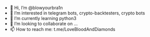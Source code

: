 - 👋 Hi, I’m @blowyourbra1n
- 👀 I’m interested in telegram bots, crypto-backtesters, crypto bots
- 🌱 I’m currently learning python3
- 💞️ I’m looking to collaborate on ...
- 📫 How to reach me: t.me/LoveBloodAndDiamonds

<!---
blowyourbra1n/blowyourbra1n is a ✨ special ✨ repository because its `README.md` (this file) appears on your GitHub profile.
You can click the Preview link to take a look at your changes.
--->
